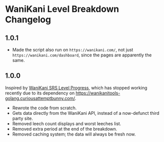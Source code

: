 # WaniKani Level Breakdown Changelog

## 1.0.1

* Made the script also run on `https://wanikani.com/`, not just `https://wanikani.com/dashboard`, since the pages are apparently the same.

## 1.0.0

Inspired by [WaniKani SRS Level Progress](https://greasyfork.org/en/scripts/32344-wanikani-srs-level-progress), which has stopped working recently due to its dependency on https://wanikanitools-golang.curiousattemptbunny.com/.

* Rewrote the code from scratch.
* Gets data directly from the WaniKani API, instead of a now-defunct third party site.
* Removed leech count displays and worst leeches list.
* Removed extra period at the end of the breakdown.
* Removed caching system; the data will always be fresh now.
